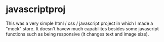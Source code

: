 # javascriptproj
This was a very simple html / css / javascript project in which I made a "mock" store. It doesn't havew much capabilites besides some javascript functions such as being responsive (it changes text and image size).
